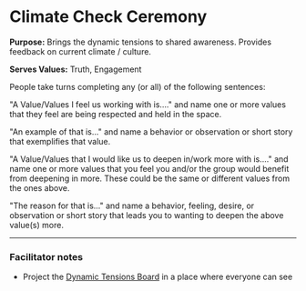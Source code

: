 # Climate Check Ceremony

**Purpose:** Brings the dynamic tensions to shared awareness. Provides feedback on current climate / culture.

**Serves Values:** Truth, Engagement

People take turns completing any (or all) of the following sentences:

"A Value/Values I feel us working with is...." and name one or more values that they feel are being respected and held in the space.

"An example of that is..." and name a behavior or observation or short story that exemplifies that value.

"A Value/Values that I would like us to deepen in/work more with is...." and name one or more values that you feel you and/or the group would benefit from deepening in more. These could be the same or different values from the ones above.

"The reason for that is..." and name a behavior, feeling, desire, or observation or short story that leads you to wanting to deepen the above value(s) more.

---

### Facilitator notes

- Project the [Dynamic Tensions Board](https://docs.google.com/spreadsheets/d/1kTIV5f3U12BuIRzlgTiETbE0OTMRWiAtKgXdROvLcAY/edit#gid=0) in a place where everyone can see
